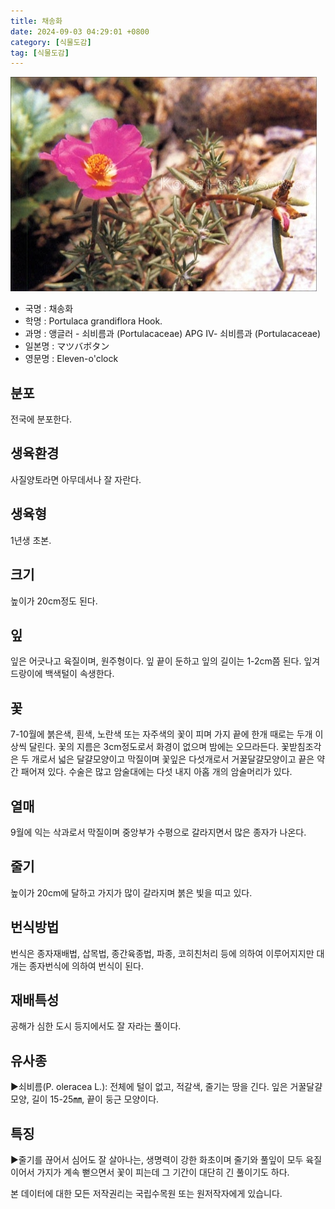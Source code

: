 ```yaml
---
title: 채송화
date: 2024-09-03 04:29:01 +0800
category: [식물도감]
tag: [식물도감]
---
```




![채송화](/assets/img/fileUpload/plants/basic/Portulacaceae/Portulaca/13296/2_th2.JPG)
- 국명 : 채송화
- 학명 : Portulaca grandiflora Hook.
- 과명 : 앵글러 - 쇠비름과 (Portulacaceae) APG Ⅳ- 쇠비름과 (Portulacaceae)
- 일본명 : マツバボタン
- 영문명 : Eleven-o'clock


## 분포
전국에 분포한다.
## 생육환경
사질양토라면 아무데서나 잘 자란다.
## 생육형
1년생 초본.
## 크기
높이가 20cm정도 된다.
## 잎
잎은 어긋나고 육질이며, 원주형이다. 잎 끝이 둔하고 잎의 길이는 1-2cm쯤 된다. 잎겨드랑이에 백색털이 속생한다.
## 꽃
7-10월에 붉은색, 흰색, 노란색 또는 자주색의 꽃이 피며 가지 끝에 한개 때로는 두개 이상씩 달린다. 꽃의 지름은 3cm정도로서 화경이 없으며 밤에는 오므라든다. 꽃받침조각은 두 개로서 넓은 달걀모양이고 막질이며 꽃잎은 다섯개로서 거꿀달걀모양이고 끝은 약간 패어져 있다. 수술은 많고 암술대에는 다섯 내지 아홉 개의 암술머리가 있다.
## 열매
9월에 익는 삭과로서 막질이며 중앙부가 수평으로 갈라지면서 많은 종자가 나온다.
## 줄기
높이가 20cm에 달하고 가지가 많이 갈라지며 붉은 빛을 띠고 있다.
## 번식방법
번식은 종자재배법, 삽목법, 종간육종법, 파종, 코히친처리 등에 의하여 이루어지지만 대개는 종자번식에 의하여 번식이 된다.
## 재배특성
공해가 심한 도시 등지에서도 잘 자라는 풀이다.
## 유사종
▶쇠비름(P. oleracea L.): 전체에 털이 없고, 적갈색, 줄기는 땅을 긴다. 잎은 거꿀달걀모양, 길이 15-25㎜, 끝이 둥근 모양이다.
## 특징
▶줄기를 끊어서 심어도 잘 살아나는, 생명력이 강한 화초이며 줄기와 풀잎이 모두 육질이어서 가지가 계속 뻗으면서 꽃이 피는데 그 기간이 대단히 긴 풀이기도 하다.






본 데이터에 대한 모든 저작권리는 국립수목원 또는 원저작자에게 있습니다.
